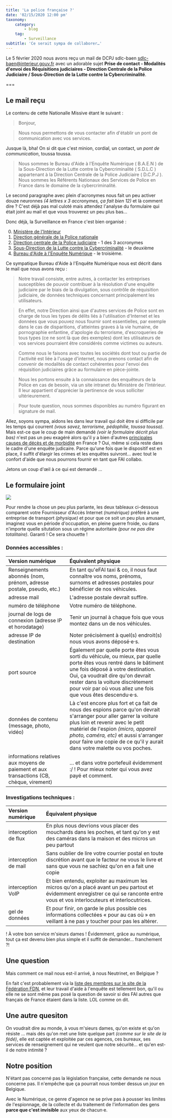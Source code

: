 ```yaml
---
title: 'La police française ?'
date: '02/15/2020 12:00 pm'
taxonomy:
    category:
        - blog
    tag:
        - Surveillance
subtitle: 'Ce serait sympa de collaborer…'
---
```


Le 5 février 2020 nous avons reçu un mail de DCPJ sdlc-baen <sdlc-baen@interieur.gouv.fr> avec un adorable sujet **Prise de contact - Modalités d'envoi des Réquisitions judiciaires - Direction Centrale de la Police Judiciaire / Sous-Direction de la Lutte contre la Cybercriminalité**.

===

## Le mail reçu

Le contenu de cette Nationalle Missive étant le suivant :


> Bonjour,

> Nous nous permettons de vous contacter afin d'établir un pont de communication avec vos services.

Jusque là, bha!  On si dit que c'est minion, cordial, un contact, un _pont de communication_, toussa toussa.


> Nous sommes le Bureau d'Aide à l'Enquête Numérique ( B.A.E.N ) de la Sous-Direction de la Lutte contre la Cybercriminalité ( S.D.L.C ) appartenant à la Direction Centrale de la Police Judiciaire ( D.C.P.J ). Nous sommes les Référents Nationaux des Services de Police en France dans le domaine de la cybercriminalité.


Le second paragraphe avec plein d'acronymes nous fait un peu activer douze neuronnes _(4 lettres x 3 accronymes, ça fait bien 12)_ et là comment dire ?  C'est déjà pas mal culoté mais attendez l'analyse du formulaire qui était joint au mail et que vous trouverez un peu plus bas…

Donc déjà, la Surveillance en France c'est bien organisé :

0. [Ministère de l'Intérieur](https://fr.wikipedia.org/wiki/Minist%C3%A8re_de_l%27Int%C3%A9rieur_(France))
1. [Direction générale de la Police nationale](https://fr.wikipedia.org/wiki/Direction_g%C3%A9n%C3%A9rale_de_la_Police_nationale#Directions_et_services)
2. [Direction centrale de la Police judiciaire](https://fr.wikipedia.org/wiki/Direction_centrale_de_la_Police_judiciaire_(France)) - 1 des 3 accronymes
3. [Sous-Direction de la Lutte contre la Cybercriminalité](https://lannuaire.service-public.fr/gouvernement/administration-centrale-ou-ministere_632496) - le deuxième
4. [Bureau d'Aide à l'Enquête Numérique](https://lannuaire.service-public.fr/recherche?whoWhat=Bureau+d%27Aide+%C3%A0+l%27Enqu%C3%AAte+Num%C3%A9rique&where=) - le troisième.

Ce sympatique Bureau d'Aide à l'Enquête Numérique nous est décrit dans le mail que nous avons reçu :

> Notre travail consiste, entre autres, à contacter les entreprises susceptibles de pouvoir contribuer à la résolution d'une enquête judiciaire par le biais de la divulgation, sous contrôle de réquisition judiciaire, de données techniques concernant principalement les utilisateurs.

> En effet, notre Direction ainsi que d'autres services de Police sont en charge de tous les types de délits liés à l'utilisation d'Internet et les données que vous pouvez nous fournir sont essentielles, par exemple dans le cas de disparitions, d'atteintes graves à la vie humaine, de pornographie enfantine, d'apologie du terrorisme, d'escroqueries de tous types (ce ne sont là que des exemples) dont les utilisateurs de vos services pourraient être considérés comme victimes ou auteurs.

> Comme nous le faisons avec toutes les sociétés dont tout ou partie de l'activité est liée à l'usage d'internet, nous prenons contact afin de convenir de modalités de contact cohérentes pour l'envoi des réquisition judiciaires grâce au formulaire en pièce-jointe.

> Nous les portons ensuite à la connaissance des enquêteurs de la Police en cas de besoin, via un site intranet du Ministère de l'Intérieur. Il leur appartient d'apprécier la pertinence de vous solliciter ultérieurement.

> Pour toute question, nous sommes disponibles au numéro figurant en signature de mail.

Allez, soyons sympa, aidons les dans leur travail qui doit être si difficile par les temps qui courrent *(vous savez, terrorisme, pédophilie, toussa toussa)*.  Mais est-ce que le coup de main demandé *(voir le formulaire décrit plus bas)* n'est pas un peu exagéré alors qu'il y a bien d'autres [principales causes de décès et de morbidité](https://drees.solidarites-sante.gouv.fr/IMG/pdf/esp2017_5_principales_causes_de_deces_et_de_morbidite.pdf) en France ?  Oui, même si cela reste dans le cadre d'une enquête judicaire.  Parce qu'une fois que le dispositif est en place, il suffit d'élargir les crimes et les enquêtes suivront... avec tout le confort d'aide que nous pourrons fournir en tant que FAI collabo.

Jetons un coup d'œil à ce qui est demandé …

## Le formulaire joint

![](formulaire-burau-aide-a-enquete-france.png)

Pour rendre la chose un peu plus parlante, les deux tableaux ci-dessous comparent votre Fournisseur d'Accès Internet *(numérique)* préféré à une entreprise de transport *(physique)* et pour que ce soit un peu plus amusant, imaginez vous en période d'occupation, en pleine guerre froide, ou dans n'importe quelle situtation sous un régime autoritaire *(pour ne pas dire totalitaire)*.  Garanti ! Ce sera chouette !

### Données accessibles :

| Version numérique | Équivalent physique |
| :------ | :----------- |
| Renseignements abonnés (nom, prénom, adresse postale, pseudo, etc.) | En tant qu'eFAI taxi & co, il nous faut connaître vos noms, prénoms, surnoms et adresses postales pour bénéficier de nos véhicules.|
| adresse mail | L'adresse postale devrait suffire. |
| numéro de téléphone | Votre numéro de téléphone. |
| journal de logs de connexion (adresse IP et horodatage) | Tenir un journal à chaque fois que vous montez dans un de nos véhicules. |
| adresse IP de destination | Noter précisèment à quel(s) endroit(s) nous vous avons déposé·e·s. |
| port source | Également par quelle porte êtes vous sorti du véhicule, ou mieux, par quelle porte êtes vous rentré dans le bâtiment une fois déposé à votre destination. Oui, ça voudrait dire qu'on devrait rester dans la voiture discrètement pour voir par où vous allez une fois que vous êtes descendu·e·s. |
| données de contenu (message, photo, vidéo) | Là c'est encore plus fort et ça fait de nous des espions parce qu'on devrait s'arranger pour aller garrer la voiture plus loin et revenir avec le petit matériel de l'espion *(micro, appareil photo, caméra, etc)* et aussi s'arranger pour faire une copie de ce qu'il y aurait dans votre malette ou vos poches. |
| informations relatives aux moyens de paiement et aux transactions (CB, chèque, virement) | … et dans votre portefeuil évidemment :/ !  Pour mieux noter qui vous avez payé et comment. |


### Investigations techniques :

| Version numérique | Équivalent physique |
| :------ | :----------- |
| interception de flux | En plus nous devrions vous placer des mouchards dans les poches, et tant qu'on y est des caméras dans la maison et des micros un peu partout |
| interception de mail | Sans oublier de lire votre courrier postal en toute discrétion avant que le facteur ne vous le livre et sans que vous ne sachiez qu'on en a fait une copie |
| interception VoIP | Et bien entendu, exploiter au maximum les micros qu'on a placé avant un peu partout et évidemment enregistrer ce qui se ranconte entre vous et vos interlocuteurs et interlocutrices. |
| gel de données | Et pour finir, on garde le plus possible ces informations collectées « pour au cas où » en veillant à ne pas y toucher pour pas les altérer. |


! À votre bon service m'sieurs dames ! Évidemment, grâce au numérique, tout ça est devenu bien plus simple et il suffit de demander… franchement ?!

## Une question

Mais comment ce mail nous est-il arrivé, à nous Neutrinet, en Belgique ?  

En fait c'est probablement via la [liste des membres sur le site de la Fédération FDN](https://www.ffdn.org/fr/membres), et leur travail d'aide à l'enquête est tellement bon, qu'il ou elle ne se sont même pas posé la question de savoir si des FAI autres que français de France étaient dans la liste. LOL comme on dit.

## Une autre quesiton

On voudrait dire au monde, à vous m'sieurs dames, qu'on existe et qu'on résiste … mais dés qu'on met une liste quelque part *(comme sur le site de la fédé)*, elle est captée et exploitée par ces agences, ces bureaux, ses services de renseignement qui ne veulent que notre sécurité… et qu'en est-il de notre intimité ? 

## Notre position

N'étant pas concerné pas la législation française, cette demande ne nous concerne pas.  Il n'empêche que ça pourrait nous tomber dessus un jour en Belgique.

Avec le Numérique, ce genre d'agence ne se prive pas à pousser les limites de l'espionnage, de la collecte et du traitement de l'information des gens **parce que c'est invisible** aux yeux de chacun·e.